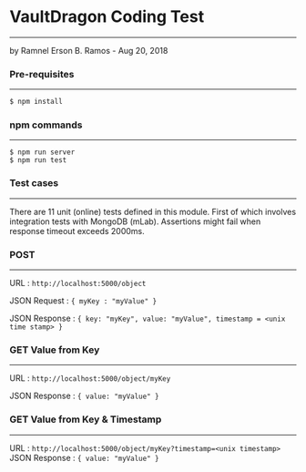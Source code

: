 # VaultDragon Coding Test

---

by Ramnel Erson B. Ramos - Aug 20, 2018

### Pre-requisites

---

```sh
$ npm install
```

### npm commands

---

```
$ npm run server
$ npm run test
```

### Test cases

---

There are 11 unit (online) tests defined in this module. First of which involves integration tests with MongoDB (mLab). Assertions might fail when response timeout exceeds 2000ms.

### POST

---

URL : `http://localhost:5000/object`

JSON Request : `{ myKey : "myValue" }`

JSON Response : `{ key: "myKey", value: "myValue", timestamp = <unix time stamp> }`

### GET Value from Key

---

URL : `http://localhost:5000/object/myKey`

JSON Response : `{ value: "myValue" }`

### GET Value from Key & Timestamp

---

URL : `http://localhost:5000/object/myKey?timestamp=<unix timestamp>`
JSON Response : `{ value: "myValue" }`
